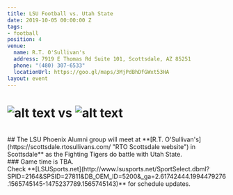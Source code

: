 ```yaml
---
title: LSU Football vs. Utah State
date: 2019-10-05 00:00:00 Z
tags:
- football
position: 4
venue:
  name: R.T. O'Sullivan's
  address: 7919 E Thomas Rd Suite 101, Scottsdale, AZ 85251
  phone: "(480) 307-6533"
  locationUrl: https://goo.gl/maps/3MjPdBhDfGWxt53HA
layout: event
---
```


# ![alt text](https://lsu-phoenix-alumni.github.io/assets/img/UtahStateAggies.png "Utah State Aggies") vs ![alt text](https://lsu-phoenix-alumni.github.io/assets/img/LSUTigers.png "LSU Fighting Tigers")  
<br>
## The LSU Phoenix Alumni group will meet at **[R.T. O'Sullivan's](https://scottsdale.rtosullivans.com/ "RTO Scottsdale website") in Scottsdale** as the Fighting Tigers do battle with Utah State.  
<br>
### Game time is TBA.  
<br>
Check **[LSUSports.net](http://www.lsusports.net/SportSelect.dbml?SPID=2164&SPSID=27811&DB_OEM_ID=5200&_ga=2.61742444.1994479276.1565745145-1475237789.1565745143)** for schedule updates.